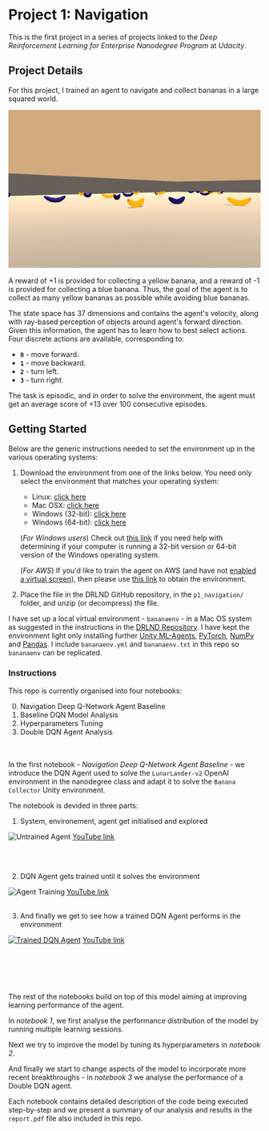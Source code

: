 [//]: # (Image References)

[image1]: https://github.com/brongix/Udacity/blob/master/Deep%20Reinforcement%20Learning%20for%20Enterprise/Project%20Navigation/Untrained%20Agent.gif "Untrained Agent"
[image2]: https://github.com/brongix/Udacity/blob/master/Deep%20Reinforcement%20Learning%20for%20Enterprise/Project%20Navigation/Agent%20Training.gif "Agent Training"
[image3]: https://github.com/brongix/Udacity/blob/master/Deep%20Reinforcement%20Learning%20for%20Enterprise/Project%20Navigation/Trained%20DQN%20Agent.gif "Trained Agent"

# Project 1: Navigation

This is the first project in a series of projects linked to the *Deep Reinforcement Learning for Enterprise Nanodegree Program* at *Udacity*.



## Project Details

For this project, I trained an agent to navigate and collect bananas in a large squared world. 

![Trained Agent][image3]


A reward of +1 is provided for collecting a yellow banana, and a reward of -1 is provided for collecting a blue banana.  Thus, the goal of the agent is to collect as many yellow bananas as possible while avoiding blue bananas.  

The state space has 37 dimensions and contains the agent's velocity, along with ray-based perception of objects around agent's forward direction.  Given this information, the agent has to learn how to best select actions.  Four discrete actions are available, corresponding to:
- **`0`** - move forward.
- **`1`** - move backward.
- **`2`** - turn left.
- **`3`** - turn right.

The task is episodic, and in order to solve the environment, the agent must get an average score of +13 over 100 consecutive episodes.

## Getting Started

Below are the generic instructions needed to set the environment up in the various operating systems: 
1. Download the environment from one of the links below.  You need only select the environment that matches your operating system:
    - Linux: [click here](https://s3-us-west-1.amazonaws.com/udacity-drlnd/P1/Banana/Banana_Linux.zip)
    - Mac OSX: [click here](https://s3-us-west-1.amazonaws.com/udacity-drlnd/P1/Banana/Banana.app.zip)
    - Windows (32-bit): [click here](https://s3-us-west-1.amazonaws.com/udacity-drlnd/P1/Banana/Banana_Windows_x86.zip)
    - Windows (64-bit): [click here](https://s3-us-west-1.amazonaws.com/udacity-drlnd/P1/Banana/Banana_Windows_x86_64.zip)
    
    (_For Windows users_) Check out [this link](https://support.microsoft.com/en-us/help/827218/how-to-determine-whether-a-computer-is-running-a-32-bit-version-or-64) if you need help with determining if your computer is running a 32-bit version or 64-bit version of the Windows operating system.

    (_For AWS_) If you'd like to train the agent on AWS (and have not [enabled a virtual screen](https://github.com/Unity-Technologies/ml-agents/blob/master/docs/Training-on-Amazon-Web-Service.md)), then please use [this link](https://s3-us-west-1.amazonaws.com/udacity-drlnd/P1/Banana/Banana_Linux_NoVis.zip) to obtain the environment.

2. Place the file in the DRLND GitHub repository, in the `p1_navigation/` folder, and unzip (or decompress) the file. 


I have set up a local virtual environment - `bananaenv` - in a Mac OS system as suggested in the instructions in the [DRLND Repository](https://github.com/udacity/deep-reinforcement-learning#dependencies). I have kept the environment light only installing further [Unity ML-Agents](https://github.com/Unity-Technologies/ml-agents/blob/master/docs/Installation.md), [PyTorch](https://pytorch.org/), [NumPy](http://www.numpy.org/) and [Pandas](https://pandas.pydata.org/). I include `bananaenv.yml` and `bananaenv.txt` in this repo so `bananaenv` can be replicated.




### Instructions

This repo is currently organised into four notebooks:

0. Navigation Deep Q-Network Agent Baseline
1. Baseline DQN Model Analysis
2. Hyperparameters Tuning
3. Double DQN Agent Analysis

<br/><br/>
In the first notebook - *Navigation Deep Q-Network Agent Baseline* - we introduce the DQN Agent used to solve the `LunarLander-v2` OpenAI environment in the nanodegree class and adapt it to solve the `Banana Collector` Unity environment.

The notebook is devided in three parts:

1. System, environement, agent get initialised and explored 


![Untrained Agent][image1]
[YouTube link](https://www.youtube.com/embed/KaF6uVCsZ0Y?controls=0)

 <br/><br/> 
  

2. DQN Agent gets trained until it solves the environment


![Agent Training][image2]
[YouTube link](https://www.youtube-nocookie.com/embed/4oqYECDkCBc?controls=0)
<br/><br/>

3. And finally we get to see how a trained DQN Agent performs in the environment


[![Trained DQN Agent](https://img.youtube.com/vi/VlgFuyv_-9c/hqdefault.jpg)](https://www.youtube.com/embed/VlgFuyv_-9c?controls=0)
[YouTube link](https://www.youtube.com/embed/VlgFuyv_-9c?controls=0)

<br/><br/>
<br/><br/>

The rest of the notebooks build on top of this model aiming at improving learning performance of the agent.

In *notebook 1*, we first analyse the performance distribution of the model by running multiple learning sessions.

Next we try to improve the model by tuning its hyperparameters in *notebook 2*.

And finally we start to change aspects of the model to incorporate more recent breakthroughs - in *notebook 3* we analyse the performance of a Double DQN agent.

Each notebook contains detailed description of the code being executed step-by-step and we present a summary of our analysis and results in the `report.pdf` file also included in this repo.
